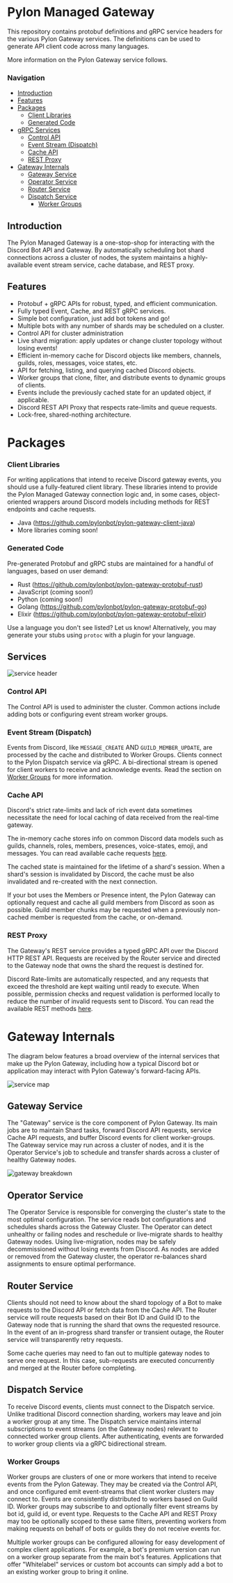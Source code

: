 # Pylon Managed Gateway

This repository contains protobuf definitions and gRPC service headers for the various Pylon Gateway services.
The definitions can be used to generate API client code across many languages.

More information on the Pylon Gateway service follows.

### Navigation
- [Introduction](#introduction)
- [Features](#features)
- [Packages](#packages)
  - [Client Libraries](#client-libraries)
  - [Generated Code](#generated-code)
- [gRPC Services](#services)
  - [Control API](#control-api)
  - [Event Stream (Dispatch)](#event-stream-dispatch)
  - [Cache API](#cache-api)
  - [REST Proxy](#rest-proxy)
- [Gateway Internals](#gateway-internals)
  - [Gateway Service](#gateway-service)
  - [Operator Service](#operator-service)
  - [Router Service](#router-service)
  - [Dispatch Service](#dispatch-service)
    - [Worker Groups](#worker-groups)

## Introduction

The Pylon Managed Gateway is a one-stop-shop for interacting with the Discord Bot API and Gateway. By automatically scheduling bot shard connections across a cluster of nodes, the system maintains a highly-available event stream service, cache database, and REST proxy.

## Features

- Protobuf + gRPC APIs for robust, typed, and efficient communication.
- Fully typed Event, Cache, and REST gRPC services.
- Simple bot configuration, just add bot tokens and go!
- Multiple bots with any number of shards may be scheduled on a cluster.
- Control API for cluster administration
- Live shard migration: apply updates or change cluster topology without losing events!
- Efficient in-memory cache for Discord objects like members, channels, guilds, roles, messages, voice states, etc.
- API for fetching, listing, and querying cached Discord objects.
- Worker groups that clone, filter, and distribute events to dynamic groups of clients.
- Events include the previously cached state for an updated object, if applicable.
- Discord REST API Proxy that respects rate-limits and queue requests.
- Lock-free, shared-nothing architecture.

# Packages

### Client Libraries
For writing applications that intend to receive Discord gateway events, you should use a fully-featured client library. These libraries intend to provide the Pylon Managed Gateway connection logic and, in some cases, object-oriented wrappers around Discord models including methods for REST endpoints and cache requests.

- Java (https://github.com/pylonbot/pylon-gateway-client-java)
- More libraries coming soon!

### Generated Code
Pre-generated Protobuf and gRPC stubs are maintained for a handful of languages, based on user demand:

- Rust (https://github.com/pylonbot/pylon-gateway-protobuf-rust)
- JavaScript (coming soon!)
- Python (coming soon!)
- Golang (https://github.com/pylonbot/pylon-gateway-protobuf-go)
- Elixir (https://github.com/pylonbot/pylon-gateway-protobuf-elixir)

Use a language you don't see listed? Let us know! Alternatively, you may generate your stubs using `protoc` with a plugin for your language.

## Services

![service header](https://cdn.discordapp.com/attachments/412407865911803906/803668445971218472/pylon-service-header.png)

### Control API

The Control API is used to administer the cluster. Common actions include adding bots or configuring event stream worker groups.

### Event Stream (Dispatch)

Events from Discord, like `MESSAGE_CREATE` AND `GUILD_MEMBER_UPDATE`, are processed by the cache and distributed to Worker Groups. Clients connect to the Pylon Dispatch service via gRPC. A bi-directional stream is opened for client workers to receive and acknowledge events. Read the section on [Worker Groups](#worker-groups) for more information.

### Cache API

Discord's strict rate-limits and lack of rich event data sometimes necessitate the need for local caching of data received from the real-time gateway.

The in-memory cache stores info on common Discord data models such as guilds, channels, roles, members, presences, voice-states, emoji, and messages. You can read available cache requests [here](https://github.com/pylonbot/pylon-gateway-protobuf/blob/main/gateway/v1/cache_service.proto). 

The cached state is maintained for the lifetime of a shard's session. When a shard's session is invalidated by Discord, the cache must be also invalidated and re-created with the next connection.

If your bot uses the Members or Presence intent, the Pylon Gateway can optionally request and cache all guild members from Discord as soon as possible.  Guild member chunks may be requested when a previously non-cached member is requested from the cache, or on-demand.

### REST Proxy

The Gateway's REST service provides a typed gRPC API over the Discord HTTP REST API. Requests are received by the Router service and directed to the Gateway node that owns the shard the request is destined for.

Discord Rate-limits are automatically respected, and any requests that exceed the threshold are kept waiting until ready to execute. When possible, permission checks and request validation is performed locally to reduce the number of invalid requests sent to Discord. You can read the available REST methods [here](https://github.com/pylonbot/pylon-gateway-protobuf/blob/main/gateway/v1/rest_service.proto). 

# Gateway Internals

The diagram below features a broad overview of the internal services that make up the Pylon Gateway, including how a typical Discord bot or application may interact with Pylon Gateway's forward-facing APIs.

![service map](https://cdn.discordapp.com/attachments/412407865911803906/803650350229225533/pylon-service-map.png)


## Gateway Service

The "Gateway" service is the core component of Pylon Gateway. Its main jobs are to maintain Shard tasks, forward Discord API requests, service Cache API requests, and buffer Discord events for client worker-groups. The Gateway service may run across a cluster of nodes, and it is the Operator Service's job to schedule and transfer shards across a cluster of healthy Gateway nodes.

![gateway breakdown](https://cdn.discordapp.com/attachments/412407865911803906/803952463962308638/pylon-gateway-breakdown.png)

## Operator Service

The Operator Service is responsible for converging the cluster's state to the most optimal configuration. The service reads bot configurations and schedules shards across the Gateway Cluster. The Operator can detect unhealthy or failing nodes and reschedule or live-migrate shards to healthy Gateway nodes. Using live-migration, nodes may be safely decommissioned without losing events from Discord. As nodes are added or removed from the Gateway cluster, the operator re-balances shard assignments to ensure optimal performance.

## Router Service

Clients should not need to know about the shard topology of a Bot to make requests to the Discord API or fetch data from the Cache API. The Router service will route requests based on their Bot ID and Guild ID to the Gateway node that is running the shard that owns the requested resource. In the event of an in-progress shard transfer or transient outage, the Router service will transparently retry requests.

Some cache queries may need to fan out to multiple gateway nodes to serve one request. In this case, sub-requests are executed concurrently and merged at the Router before completing.

## Dispatch Service

To receive Discord events, clients must connect to the Dispatch service. Unlike traditional Discord connection sharding, workers may leave and join a worker group at any time. The Dispatch service maintains internal subscriptions to event streams (on the Gateway nodes) relevant to connected worker group clients. After authenticating, events are forwarded to worker group clients via a gRPC bidirectional stream. 

### Worker Groups

Worker groups are clusters of one or more workers that intend to receive events from the Pylon Gateway. They may be created via the Control API, and once configured emit event-streams that client worker clusters may connect to. Events are consistently distributed to workers based on Guild ID. Worker groups may subscribe to and optionally filter event streams by bot id, guild id, or event type. Requests to the Cache API and REST Proxy may too be optionally scoped to these same filters, preventing workers from making requests on behalf of bots or guilds they do not receive events for.

Multiple worker groups can be configured allowing for easy development of complex client applications. For example, a bot's premium version can run on a worker group separate from the main bot's features. Applications that offer "Whitelabel" services or custom bot accounts can simply add a bot to an existing worker group to bring it online.
